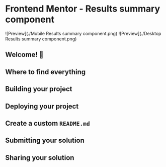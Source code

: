 # Frontend Mentor - Results summary component

![Preview](./Mobile Results summary component.png) ![Preview](./Desktop Results summary component.png)

## Welcome! 👋

## Where to find everything

## Building your project

## Deploying your project

## Create a custom `README.md`

## Submitting your solution

## Sharing your solution
